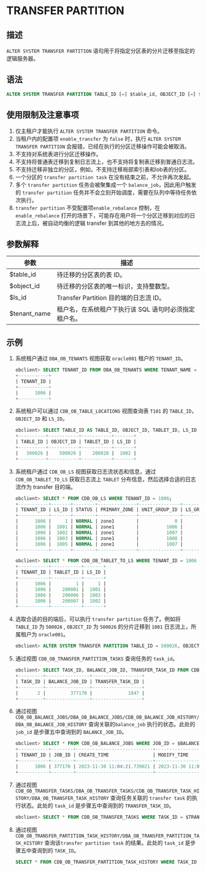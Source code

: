 # TRANSFER PARTITION

## 描述

`ALTER SYSTEM TRANSFER PARTITION` 语句用于将指定分区表的分片迁移至指定的逻辑服务器。


## 语法

```sql
ALTER SYSTEM TRANSFER PARTITION TABLE_ID [=] $table_id, OBJECT_ID [=] $object_id TO LS $ls_id [tenant = '$tenant_name']
```

## 使用限制及注意事项
1) 仅主租户才能执行 `ALTER SYSTEM TRANSFER PARTITION` 命令。
2) 当租户内的配置项 `enable_transfer` 为 `false` 时，执行 `ALTER SYSTEM TRANSFER PARTITION` 会报错，已经在执行的分区迁移操作可能会被取消。
3) 不支持对系统表进行分区迁移操作。
4) 不支持将普通表迁移到复制日志流上，也不支持将复制表迁移到普通日志流。
5) 不支持迁移非独立的分区，例如，不支持迁移局部索引表和lob表的分区。
6) 一个分区的 `transfer partition task` 在没有结束之前，不允许再次发起。
7) 多个 `transfer partition` 任务会被聚集成一个 `balance_job`，因此用户触发的 `transfer partition` 任务并不会立刻开始调度，需要在队列中等待任务依次执行。
8) `transfer partition` 不受配置项`enable_rebalance` 控制，在 `enable_rebalance` 打开的场景下，可能存在用户将一个分区迁移到对应的日志流上后，被自动均衡的逻辑 transfer 到其他的地方去的情况。



## 参数解释

|    **参数**   |      **描述**          |
|---------------|------------------------|
| $table_id    | 待迁移的分区表的表 ID。    |
| $object_id  | 待迁移的分区表的唯一标识，支持整数型。 |
| $ls_id            | Transfer Partition 目的端的日志流 ID。  |
| $tenant_name      | 租户名，在系统租户下执行该 SQL 语句时必须指定租户名。  |

## 示例

1) 系统租户通过 `DBA_OB_TENANTS` 视图获取 `oracle001` 租户的 `TENANT_ID`。

    ```sql
    obclient> SELECT TENANT_ID FROM DBA_OB_TENANTS WHERE TENANT_NAME = 'oracle001';
    +-----------+
    | TENANT_ID |
    +-----------+
    |      1006 |
    +-----------+
    ```


2) 系统租户可以通过 `CDB_OB_TABLE_LOCATIONS` 视图查询表 `T101` 的 `TABLE_ID`，`OBJECT_ID` 和 `LS_ID`。

    ```sql
    obclient> SELECT TABLE_ID AS TABLE_ID, OBJECT_ID, TABLET_ID, LS_ID FROM CDB_OB_TABLE_LOCATIONS WHERE TENANT_ID = 1006 AND TABLE_NAME= 'T101' LIMIT 1;
    +----------+-----------+-----------+-------+
    | TABLE_ID | OBJECT_ID | TABLET_ID | LS_ID |
    +----------+-----------+-----------+-------+
    |   500026 |    500026 |    200020 |  1002 |
    +----------+-----------+-----------+-------+
    ```

3) 系统租户通过 `CDB_OB_LS` 视图获取日志流状态和信息，通过 `CDB_OB_TABLET_TO_LS` 获取日志流上 `TABLET` 分布信息，然后选择合适的日志流作为 transfer 目的端。

    ```sql
    obclient> SELECT * FROM CDB_OB_LS WHERE TENANT_ID = 1006;
    +-----------+-------+--------+--------------+---------------+-------------+---------------------+----------+---------------------+---------------------+------+
    | TENANT_ID | LS_ID | STATUS | PRIMARY_ZONE | UNIT_GROUP_ID | LS_GROUP_ID | CREATE_SCN          | DROP_SCN | SYNC_SCN            | READABLE_SCN        | FLAG |
    +-----------+-------+--------+--------------+---------------+-------------+---------------------+----------+---------------------+---------------------+------+
    |      1006 |     1 | NORMAL | zone1        |             0 |           0 |                NULL |     NULL | 1701314066791070653 | 1701314066791070653 |      |
    |      1006 |  1001 | NORMAL | zone1        |          1006 |        1001 | 1701239786827662637 |     NULL | 1701314066791070653 | 1701314066791070653 |      |
    |      1006 |  1002 | NORMAL | zone1        |          1007 |        1002 | 1701239786831568305 |     NULL | 1701314066324263349 | 1701314066324263349 |      |
    |      1006 |  1003 | NORMAL | zone1        |          1008 |        1003 | 1701239786834300282 |     NULL | 1701314066441665106 | 1701314066441665106 |      |
    |      1006 |  1005 | NORMAL | zone1        |          1007 |        1002 | 1701313462717904877 |     NULL | 1701314066457286236 | 1701314066324263349 |      |
    +-----------+-------+--------+--------------+---------------+-------------+---------------------+----------+---------------------+---------------------+------+
    
    obclient> SELECT * FROM CDB_OB_TABLET_TO_LS WHERE TENANT_ID = 1006 GROUP BY LS_ID;
    +-----------+-----------+-------+
    | TENANT_ID | TABLET_ID | LS_ID |
    +-----------+-----------+-------+
    |      1006 |         1 |     1 |
    |      1006 |    200001 |  1001 |
    |      1006 |    200006 |  1003 |
    |      1006 |    200007 |  1002 |
    +-----------+-----------+-------+
    ```

4) 选取合适的目的端后，可以执行 `transfer partition` 任务了。例如将 `TABLE_ID` 为 `500026` , `OBJECT_ID` 为 `500026` 的分片迁移到 `1001` 日志流上，所属租户为 `oracle001`。

    ```sql
    obclient> ALTER SYSTEM TRANSFER PARTITION TABLE_ID = 500026, OBJECT_ID = 500026 TO LS 1001 tenant = 'oracle001';
    ```

5) 通过视图 `CDB_OB_TRANSFER_PARTITION_TASKS` 查询任务的 `task_id`。

    ```sql
    obclient> SELECT TASK_ID, BALANCE_JOB_ID, TRANSFER_TASK_ID FROM CDB_OB_TRANSFER_PARTITION_TASKS WHERE TENANT_ID = 1006 AND TABLE_ID = 500026 AND OBJECT_ID = 500026;
    +---------+----------------+------------------+
    | TASK_ID | BALANCE_JOB_ID | TRANSFER_TASK_ID |
    +---------+----------------+------------------+
    |       2 |         377170 |             1047 |
    +---------+----------------+------------------+
    ```

6) 通过视图 `CDB_OB_BALANCE_JOBS/DBA_OB_BALANCE_JOBS/CDB_OB_BALANCE_JOB_HISTORY/DBA_OB_BALANCE_JOB_HISTORY` 查询关联的`balance_job` 执行的状态。此处的 `job_id` 是步骤五中查询到的 `BALANCE_JOB_ID`。

    ```sql
    obclient> SELECT * FROM CDB_OB_BALANCE_JOBS WHERE JOB_ID = $BALANCE_JOB_ID;
    +-----------+--------+----------------------------+----------------------------+---------------------------+--------------------+-----------------+-------------------------+--------+---------+
    | TENANT_ID | JOB_ID | CREATE_TIME                | MODIFY_TIME                | BALANCE_STRATEGY          | JOB_TYPE           | TARGET_UNIT_NUM | TARGET_PRIMARY_ZONE_NUM | STATUS | COMMENT |
    +-----------+--------+----------------------------+----------------------------+---------------------------+--------------------+-----------------+-------------------------+--------+---------+
    |      1006 | 377170 | 2023-11-30 11:04:21.739021 | 2023-11-30 11:04:21.739021 | manual transfer partition | TRANSFER_PARTITION |               3 |                       1 | DOING  | NULL    |
    +-----------+--------+----------------------------+----------------------------+---------------------------+--------------------+-----------------+-------------------------+--------+---------+

    ```

7) 通过视图 `CDB_OB_TRANSFER_TASKS/DBA_OB_TRANSFER_TASKS/CDB_OB_TRANSFER_TASK_HISTORY/DBA_OB_TRANSFER_TASK_HISTORY` 查询任务关联的 `transfer task` 的执行状态。此处的 `task_id` 是步骤五中查询到的 `TRANSFER_TASK_ID`。

    ```sql
    obclient> SELECT * FROM CDB_OB_TRANSFER_TASKS WHERE TASK_ID = $TRANSFER_TASK_ID;
    ```

8) 通过视图 `CDB_OB_TRANSFER_PARTITION_TASK_HISTORY/DBA_OB_TRANSFER_PARTITION_TASK_HISTORY` 查询该`transfer partition task` 的结果。此处的 `task_id` 是步骤五中查询到的 `TASK_ID`。

    ```sql
    SELECT * FROM CDB_OB_TRANSFER_PARTITION_TASK_HISTORY WHERE TASK_ID = $TASK_ID;
    ```


